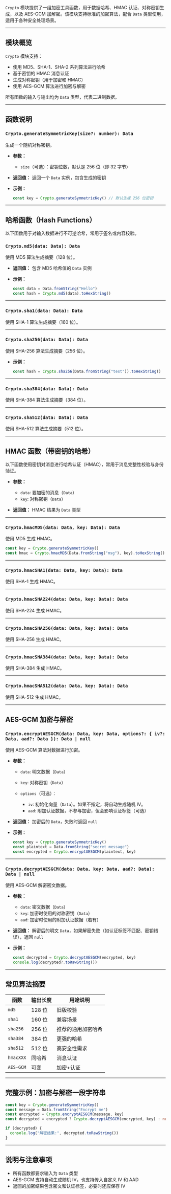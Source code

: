 `Crypto` 模块提供了一组加密工具函数，用于数据哈希、HMAC 认证、对称密钥生成，以及 AES-GCM 加解密。该模块支持标准的加密算法，配合 `Data` 类型使用，适用于各种安全处理场景。

---

## 模块概览

`Crypto` 模块支持：

* 使用 MD5、SHA-1、SHA-2 系列算法进行哈希
* 基于密钥的 HMAC 消息认证
* 生成对称密钥（用于加密和 HMAC）
* 使用 AES-GCM 算法进行加密与解密

所有函数的输入与输出均为 `Data` 类型，代表二进制数据。

---

## 函数说明

### `Crypto.generateSymmetricKey(size?: number): Data`

生成一个随机对称密钥。

* **参数：**

  * `size`（可选）：密钥位数，默认是 256 位（即 32 字节）

* **返回值：** 返回一个 `Data` 实例，包含生成的密钥

* **示例：**

  ```ts
  const key = Crypto.generateSymmetricKey() // 默认生成 256 位密钥
  ```

---

## 哈希函数（Hash Functions）

以下函数用于对输入数据进行不可逆哈希，常用于签名或内容校验。

### `Crypto.md5(data: Data): Data`

使用 MD5 算法生成摘要（128 位）。

* **返回值：** 包含 MD5 哈希值的 `Data` 实例

* **示例：**

  ```ts
  const data = Data.fromString("Hello")
  const hash = Crypto.md5(data).toHexString()
  ```

---

### `Crypto.sha1(data: Data): Data`

使用 SHA-1 算法生成摘要（160 位）。

---

### `Crypto.sha256(data: Data): Data`

使用 SHA-256 算法生成摘要（256 位）。

* **示例：**

  ```ts
  const hash = Crypto.sha256(Data.fromString("test")).toHexString()
  ```

---

### `Crypto.sha384(data: Data): Data`

使用 SHA-384 算法生成摘要（384 位）。

---

### `Crypto.sha512(data: Data): Data`

使用 SHA-512 算法生成摘要（512 位）。

---

## HMAC 函数（带密钥的哈希）

以下函数使用密钥对消息进行哈希认证（HMAC），常用于消息完整性校验与身份验证。

* **参数：**

  * `data`: 要加密的消息（`Data`）
  * `key`: 对称密钥（`Data`）

* **返回值：** HMAC 结果为 `Data` 类型

---

### `Crypto.hmacMD5(data: Data, key: Data): Data`

使用 MD5 生成 HMAC。

```ts
const key = Crypto.generateSymmetricKey()
const hmac = Crypto.hmacMD5(Data.fromString("msg"), key).toHexString()
```

---

### `Crypto.hmacSHA1(data: Data, key: Data): Data`

使用 SHA-1 生成 HMAC。

---

### `Crypto.hmacSHA224(data: Data, key: Data): Data`

使用 SHA-224 生成 HMAC。

---

### `Crypto.hmacSHA256(data: Data, key: Data): Data`

使用 SHA-256 生成 HMAC。

---

### `Crypto.hmacSHA384(data: Data, key: Data): Data`

使用 SHA-384 生成 HMAC。

---

### `Crypto.hmacSHA512(data: Data, key: Data): Data`

使用 SHA-512 生成 HMAC。

---

## AES-GCM 加密与解密

### `Crypto.encryptAESGCM(data: Data, key: Data, options?: { iv?: Data, aad?: Data }): Data | null`

使用 AES-GCM 算法对数据进行加密。

* **参数：**

  * `data`: 明文数据（`Data`）
  * `key`: 对称密钥（`Data`）
  * `options`（可选）：

    * `iv`: 初始化向量（`Data`）。如果不指定，将自动生成随机 IV。
    * `aad`: 附加认证数据，不参与加密，但会影响认证标签（可选）

* **返回值：** 加密后的 `Data`，失败时返回 `null`

* **示例：**

  ```ts
  const key = Crypto.generateSymmetricKey()
  const plaintext = Data.fromString("secret message")
  const encrypted = Crypto.encryptAESGCM(plaintext, key)
  ```

---

### `Crypto.decryptAESGCM(data: Data, key: Data, aad?: Data): Data | null`

使用 AES-GCM 解密密文数据。

* **参数：**

  * `data`: 密文数据（`Data`）
  * `key`: 加密时使用的对称密钥（`Data`）
  * `aad`: 加密时使用的附加认证数据（若有）

* **返回值：** 解密后的明文 `Data`，如果解密失败（如认证标签不匹配、密钥错误），返回 `null`

* **示例：**

  ```ts
  const decrypted = Crypto.decryptAESGCM(encrypted, key)
  console.log(decrypted?.toRawString())
  ```

---

## 常见算法摘要

| 函数        | 输出长度  | 用途说明      |
| --------- | ----- | --------- |
| `md5`     | 128 位 | 旧版校验      |
| `sha1`    | 160 位 | 兼容场景      |
| `sha256`  | 256 位 | 推荐的通用加密哈希 |
| `sha384`  | 384 位 | 更强的哈希     |
| `sha512`  | 512 位 | 高安全性需求    |
| `hmacXXX` | 同哈希   | 消息认证      |
| `AES-GCM` | 可变    | 加密+认证     |

---

## 完整示例：加密与解密一段字符串

```ts
const key = Crypto.generateSymmetricKey()
const message = Data.fromString("Encrypt me")
const encrypted = Crypto.encryptAESGCM(message, key)
const decrypted = encrypted ? Crypto.decryptAESGCM(encrypted, key) : null

if (decrypted) {
  console.log("解密结果:", decrypted.toRawString())
}
```

---

## 说明与注意事项

* 所有函数都要求输入为 `Data` 类型
* AES-GCM 支持自动生成随机 IV，也支持传入自定义 IV 和 AAD
* 返回的加密结果包含密文和认证标签，必要时还应保存 IV